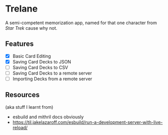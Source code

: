 # Trelane
A semi-competent memorization app, named for that one character from _Star Trek_ cause why not.

## Features
- [X] Basic Card Editing
- [X] Saving Card Decks to JSON
- [ ] Saving Card Decks to CSV
- [ ] Saving Card Decks to a remote server
- [ ] Importing Decks from a remote server

## Resources
(aka stuff I learnt from)
- esbuild and mithril docs obviously
- https://til.jakelazaroff.com/esbuild/run-a-development-server-with-live-reload/
